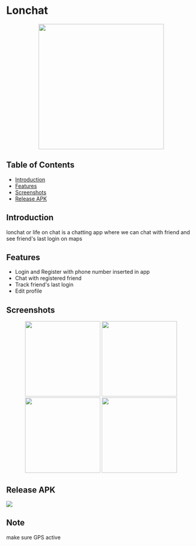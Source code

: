 <h1 align="left">Lonchat</h1>
<p align="center">
    <img width="333" src="https://i.ibb.co/BffSz7j/lonchat-logo.png">
</p>



## Table of Contents

- [Introduction](#introduction)
- [Features](#features)
- [Screenshots](#screenshots)
- [Release APK](#release-apk)


## Introduction
lonchat or life on chat is a chatting app where we can chat with friend and see friend's last login on maps

## Features
* Login and Register with phone number inserted in app
* Chat with registered friend
* Track friend's last login
* Edit profile



## Screenshots
<div align="center">
    <img width="200" src="https://i.ibb.co/FX4Hwj4/1.jpg">
    <img width="200" src="https://i.ibb.co/jJ3Hqnz/2.jpg">
    <img width="200" src="https://i.ibb.co/4RkVfMF/3.jpg">
    <img width="200" src="https://i.ibb.co/ypzs2Lc/4.jpg">
</div>



## Release APK
<a href="https://drive.google.com/open?id=1ESVZpMxeQKE9_lbfeMsyxPcA8IOmPJjW">
  <img src="https://img.shields.io/badge/Download%20on%20the-Google%20Drive-blue.svg?style=popout&logo=google-drive"/>
</a>

## Note
make sure GPS active

